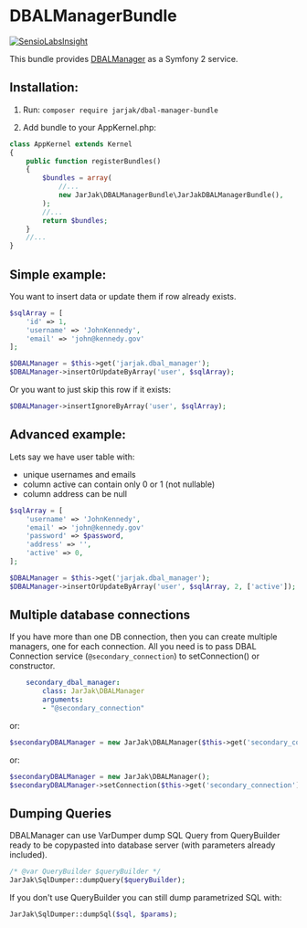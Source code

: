 DBALManagerBundle
==================

[![SensioLabsInsight](https://insight.sensiolabs.com/projects/26cdcbf9-dd47-452a-a933-f954ecd90d03/big.png)](https://insight.sensiolabs.com/projects/26cdcbf9-dd47-452a-a933-f954ecd90d03)

This bundle provides [DBALManager](https://github.com/JarJak/DBALManager) as a Symfony 2 service.

Installation:
------------

1. Run:
```composer require jarjak/dbal-manager-bundle```

2. Add bundle to your AppKernel.php:

```php
class AppKernel extends Kernel
{
    public function registerBundles()
    {
        $bundles = array(
            //...
            new JarJak\DBALManagerBundle\JarJakDBALManagerBundle(),
        );
        //...
        return $bundles;
    }
    //...
}
```

Simple example:
---

You want to insert data or update them if row already exists.

```php
$sqlArray = [
	'id' => 1,
	'username' => 'JohnKennedy',
	'email' => 'john@kennedy.gov'
];

$DBALManager = $this->get('jarjak.dbal_manager');
$DBALManager->insertOrUpdateByArray('user', $sqlArray);
```
Or you want to just skip this row if it exists:
```php
$DBALManager->insertIgnoreByArray('user', $sqlArray);
```

Advanced example:
---

Lets say we have user table with: 
- unique usernames and emails
- column active can contain only 0 or 1 (not nullable)
- column address can be null

```php
$sqlArray = [
	'username' => 'JohnKennedy',
	'email' => 'john@kennedy.gov'
	'password' => $password,
	'address' => '',
	'active' => 0,
];

$DBALManager = $this->get('jarjak.dbal_manager');
$DBALManager->insertOrUpdateByArray('user', $sqlArray, 2, ['active']);
```

Multiple database connections
-----------------------------

If you have more than one DB connection, then you can create multiple managers, one for each connection.
All you need is to pass DBAL Connection service (`@secondary_connection`) to setConnection() or constructor.

```yaml
    secondary_dbal_manager:
        class: JarJak\DBALManager
        arguments:
	    - "@secondary_connection"
```
or:

```php
$secondaryDBALManager = new JarJak\DBALManager($this->get('secondary_connection'));
```
or:

```php
$secondaryDBALManager = new JarJak\DBALManager();
$secondaryDBALManager->setConnection($this->get('secondary_connection'));
```

Dumping Queries
---------------

DBALManager can use VarDumper dump SQL Query from QueryBuilder ready to be copypasted into database server (with parameters already included).

```php
/* @var QueryBuilder $queryBuilder */
JarJak\SqlDumper::dumpQuery($queryBuilder);
```

If you don't use QueryBuilder you can still dump parametrized SQL with:

```php
JarJak\SqlDumper::dumpSql($sql, $params);
```

